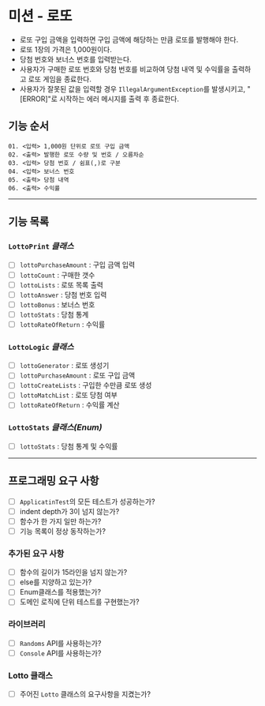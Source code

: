 # 미션 - 로또
- 로또 구입 금액을 입력하면 구입 금액에 해당하는 만큼 로또를 발행해야 한다.
- 로또 1장의 가격은 1,000원이다.
- 당첨 번호와 보너스 번호를 입력받는다.
- 사용자가 구매한 로또 번호와 당첨 번호를 비교하여 당첨 내역 및 수익률을 출력하고 로또 게임을 종료한다.
- 사용자가 잘못된 값을 입력할 경우 `IllegalArgumentException`를 발생시키고, "[ERROR]"로 시작하는 에러 메시지를 출력 후 종료한다.

## 기능 순서
```
01. <입력> 1,000원 단위로 로또 구입 금액
02. <출력> 발행한 로또 수량 및 번호 / 오름차순
03. <입력> 당첨 번호 / 쉼표(,)로 구분
04. <입력> 보너스 번호
05. <출력> 당첨 내역
06. <출력> 수익률
```
---
## 기능 목록
### `LottoPrint` _클래스_
  - [ ] `lottoPurchaseAmount` : 구입 금액 입력
  - [ ] `lottoCount` : 구매한 갯수
  - [ ] `lottoLists` : 로또 목록 출력
  - [ ] `lottoAnswer` : 당첨 번호 입력
  - [ ] `lottoBonus` : 보너스 번호
  - [ ] `lottoStats` : 당첨 통계
  - [ ] `lottoRateOfReturn` : 수익률

### `LottoLogic` _클래스_
  - [ ] `lottoGenerator` : 로또 생성기
  - [ ] `lottoPurchaseAmount` : 로또 구입 금액
  - [ ] `lottoCreateLists` : 구입한 수만큼 로또 생성
  - [ ] `lottoMatchList` : 로또 당첨 여부  
  - [ ] `lottoRateOfReturn` : 수익률 계산

### `LottoStats` _클래스(Enum)_
  - [ ] `lottoStats` : 당첨 통계 및 수익률
  
---
## 프로그래밍 요구 사항
  - [ ] `ApplicatinTest`의 모든 테스트가 성공하는가?
  - [ ] indent depth가 3이 넘지 않는가?
  - [ ] 함수가 한 가지 일만 하는가?
  - [ ] 기능 목록이 정상 동작하는가?
### 추가된 요구 사항
  - [ ] 함수의 길이가 15라인을 넘지 않는가?
  - [ ] else를 지양하고 있는가?
  - [ ] Enum클래스를 적용했는가?
  - [ ] 도메인 로직에 단위 테스트를 구현했는가?
### 라이브러리
  - [ ] `Randoms` API를 사용하는가?
  - [ ] `Console` API를 사용하는가?
### Lotto 클래스
  - [ ] 주어진 `Lotto` 클래스의 요구사항을 지켰는가?